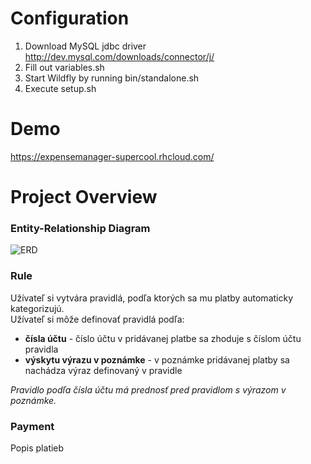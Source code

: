 # Configuration
1. Download MySQL jdbc driver
http://dev.mysql.com/downloads/connector/j/
2. Fill out variables.sh
3. Start Wildfly by running bin/standalone.sh
4. Execute setup.sh

# Demo
https://expensemanager-supercool.rhcloud.com/

# Project Overview
### Entity-Relationship Diagram
![ERD](http://i.imgur.com/1IVAKZl.png)

### Rule
Užívateľ si vytvára pravidlá, podľa ktorých sa mu platby automaticky kategorizujú.  
Užívateľ si môže definovať pravidlá podľa:
* **čísla účtu** - číslo účtu v pridávanej platbe sa zhoduje s číslom účtu pravidla
* **výskytu výrazu v poznámke** - v poznámke pridávanej platby sa nachádza výraz definovaný v pravidle 
 
_Pravidlo podľa čísla účtu má prednosť pred pravidlom s výrazom v poznámke._

### Payment
Popis platieb
